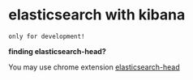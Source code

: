 # elasticsearch with kibana

`only for development!`

**finding elasticsearch-head?**

You may use chrome extension [elasticsearch-head](https://chrome.google.com/webstore/detail/elasticsearch-head/ffmkiejjmecolpfloofpjologoblkegm)
 